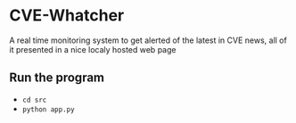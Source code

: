 # CVE-Whatcher
A real time monitoring system to get alerted of the latest in CVE news, all of it presented in a nice localy hosted web page 

## Run the program
- ```cd src```
- ```python app.py```
